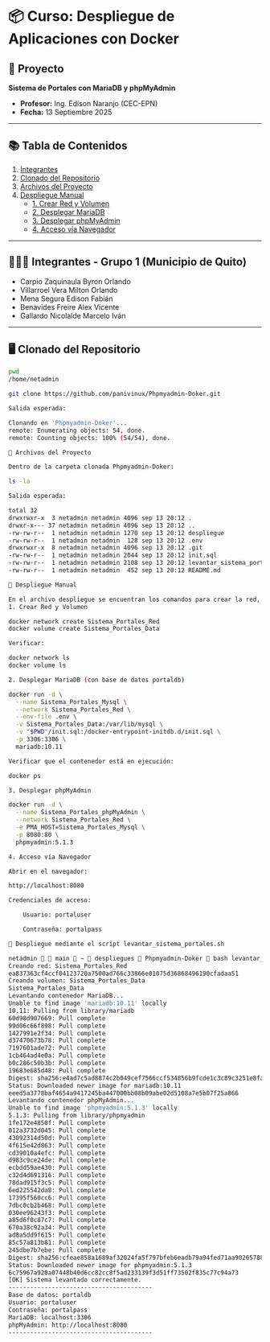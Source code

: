 # 📦 Curso: Despliegue de Aplicaciones con Docker

## 📑 Proyecto
**Sistema de Portales con MariaDB y phpMyAdmin**

- **Profesor:** Ing. Edison Naranjo (CEC-EPN)  
- **Fecha:** 13 Septiembre 2025  

---

## 📚 Tabla de Contenidos
1. [Integrantes](#-integrantes---grupo-1-municipio-de-quito)  
2. [Clonado del Repositorio](#️-clonado-del-repositorio)  
3. [Archivos del Proyecto](#-archivos-del-proyecto)  
4. [Despliegue Manual](#-despliegue-manual)  
   - [1. Crear Red y Volumen](#1-crear-red-y-volumen)  
   - [2. Desplegar MariaDB](#2-desplegar-mariadb-con-base-de-datos-portaldb)  
   - [3. Desplegar phpMyAdmin](#3-desplegar-phpmyadmin)  
   - [4. Acceso vía Navegador](#4-acceso-vía-navegador)  

---

## 👨‍👩‍👦 Integrantes - Grupo 1 (Municipio de Quito)

- Carpio Zaquinaula Byron Orlando  
- Villarroel Vera Milton Orlando  
- Mena Segura Edison Fabián  
- Benavides Freire Alex Vicente  
- Gallardo Nicolalde Marcelo Iván  

---

## 🖥️ Clonado del Repositorio

```bash
pwd
/home/netadmin

git clone https://github.com/panivinux/Phpmyadmin-Doker.git

Salida esperada:

Clonando en 'Phpmyadmin-Doker'...
remote: Enumerating objects: 54, done.
remote: Counting objects: 100% (54/54), done.

📂 Archivos del Proyecto

Dentro de la carpeta clonada Phpmyadmin-Doker:

ls -la

Salida esperada:

total 32
drwxrwxr-x  3 netadmin netadmin 4096 sep 13 20:12 .
drwxr-x--- 37 netadmin netadmin 4096 sep 13 20:12 ..
-rw-rw-r--  1 netadmin netadmin 1270 sep 13 20:12 despliegue
-rw-rw-r--  1 netadmin netadmin  128 sep 13 20:12 .env
drwxrwxr-x  8 netadmin netadmin 4096 sep 13 20:12 .git
-rw-rw-r--  1 netadmin netadmin 2044 sep 13 20:12 init.sql
-rw-rw-r--  1 netadmin netadmin 2108 sep 13 20:12 levantar_sistema_portales.sh
-rw-rw-r--  1 netadmin netadmin  452 sep 13 20:12 README.md

🚀 Despliegue Manual

En el archivo despliegue se encuentran los comandos para crear la red, volumen y desplegar los contenedores MariaDB y phpMyAdmin.
1. Crear Red y Volumen

docker network create Sistema_Portales_Red
docker volume create Sistema_Portales_Data

Verificar:

docker network ls
docker volume ls

2. Desplegar MariaDB (con base de datos portaldb)

docker run -d \
  --name Sistema_Portales_Mysql \
  --network Sistema_Portales_Red \
  --env-file .env \
  -v Sistema_Portales_Data:/var/lib/mysql \
  -v "$PWD"/init.sql:/docker-entrypoint-initdb.d/init.sql \
  -p 3306:3306 \
  mariadb:10.11

Verificar que el contenedor está en ejecución:

docker ps

3. Desplegar phpMyAdmin

docker run -d \
  --name Sistema_Portales_phpMyAdmin \
  --network Sistema_Portales_Red \
  -e PMA_HOST=Sistema_Portales_Mysql \
  -p 8080:80 \
  phpmyadmin:5.1.3

4. Acceso vía Navegador

Abrir en el navegador:

http://localhost:8080

Credenciales de acceso:

    Usuario: portaluser

    Contraseña: portalpass

🚀 Despliegue mediante el script levantar_sistema_portales.sh

netadmin   main  ~  despliegues  Phpmyadmin-Doker  bash levantar_sistema_portales.sh 
Creando red: Sistema_Portales_Red
ea837363cf4ccf04123720a7500ad766c33866e01075d36868496190cfadaa51
Creando volumen: Sistema_Portales_Data
Sistema_Portales_Data
Levantando contenedor MariaDB...
Unable to find image 'mariadb:10.11' locally
10.11: Pulling from library/mariadb
60d98d907669: Pull complete 
99d06c66f898: Pull complete 
1427991e2f34: Pull complete 
d37470673b78: Pull complete 
7197601ade72: Pull complete 
1cb464ad4e0a: Pull complete 
b0c286c50b3b: Pull complete 
19683e685d48: Pull complete 
Digest: sha256:e4ad7c5ad8874c2b049cef7566ccf534856b9fcde1c3c89c3251e8fa6fd6915c
Status: Downloaded newer image for mariadb:10.11
eeed5a3778baf4654a9417245ba447000bb08b09abe02d5108a7e5b07f25a866
Levantando contenedor phpMyAdmin...
Unable to find image 'phpmyadmin:5.1.3' locally
5.1.3: Pulling from library/phpmyadmin
1fe172e4850f: Pull complete 
012a3732d045: Pull complete 
43092314d50d: Pull complete 
4f615e42d863: Pull complete 
cd39010a4efc: Pull complete 
d983c9ce24de: Pull complete 
ecbdd59ae430: Pull complete 
c32d4d691316: Pull complete 
78dad915f3c5: Pull complete 
6ed225542da8: Pull complete 
17395f560cc6: Pull complete 
7dbc0cb2b468: Pull complete 
030ee96243f3: Pull complete 
a85d6f0c87c7: Pull complete 
670a38c92a34: Pull complete 
ad8a5dd9f615: Pull complete 
85c57a813b81: Pull complete 
245dbe7b7ebe: Pull complete 
Digest: sha256:cfeae858a1689af32024fa5f797bfeb6eadb79a94fed71aa90265788224b7303
Status: Downloaded newer image for phpmyadmin:5.1.3
6c75967a920a07448b40d6cc82cc8f5ad233139f3d51ff73502f835c77c94a73
[OK] Sistema levantado correctamente.
----------------------------------------
Base de datos: portaldb
Usuario: portaluser
Contraseña: portalpass
MariaDB: localhost:3306
phpMyAdmin: http://localhost:8080
----------------------------------------




